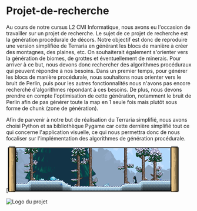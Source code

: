 # Projet-de-recherche

Au cours de notre cursus L2 CMI Informatique, nous avons eu l'occasion de travailler sur un projet de recherche. Le sujet de ce projet de recherche est la génération procédurale de décors.
Notre objectif est donc de reproduire une version simplifiée de Terraria en générant les blocs de manière à créer des montagnes, des plaines, etc. On souhaiterait également s'orienter vers la génération de biomes, de grottes et éventuellement de minerais.
Pour arriver à ce but, nous devons donc rechercher des algorithmes procéduraux qui peuvent répondre à nos besoins. Dans un premier temps, pour générer les blocs de manière procédurale, nous souhaitons nous orienter vers le bruit de Perlin, puis pour les autres fonctionnalités nous n'avons pas encore recherché d'algorithmes répondant à ces besoins. De plus, nous devons prendre en compte l'optimisation de cette génération, notamment le bruit de Perlin afin de pas générer toute la map en 1 seule fois mais plutôt sous forme de chunk (zone de génération).

Afin de parvenir à notre but de réalisation du Terraria simplifié, nous avons choisi Python et sa bibliothèque Pygame car cette dernière simplifié tout ce qui concerne l'application visuelle, ce qui nous permettra donc de nous focaliser sur l'implémentation des algorithmes de génération procédurale.

[![Texte alternatif](https://raw.githubusercontent.com/killianmathias/Projet-de-recherche/main/Rapport/assets/toundra.png)

![Logo du projet](https://raw.githubusercontent.com/killianmathias/Projet-de-recherche/blob/main/Rapport/assets/toundra.png)

